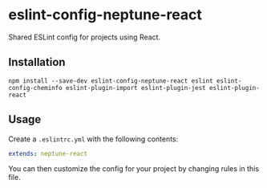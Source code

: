 # eslint-config-neptune-react

Shared ESLint config for projects using React.

## Installation

```
npm install --save-dev eslint-config-neptune-react eslint eslint-config-cheminfo eslint-plugin-import eslint-plugin-jest eslint-plugin-react
```

## Usage

Create a `.eslintrc.yml` with the following contents:

```yml
extends: neptune-react
```

You can then customize the config for your project by changing rules in this file.
